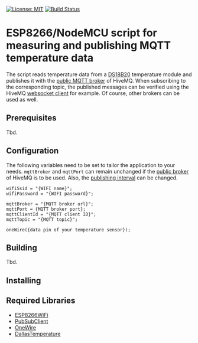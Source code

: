 [![License: MIT](https://img.shields.io/github/license/mashape/apistatus.svg)](https://choosealicense.com/licenses/mit/)
[![Build Status](https://travis-ci.org/pixelstuermer/esp8266-mqtt-temp-publisher.svg?branch=master)](https://travis-ci.org/pixelstuermer/esp8266-mqtt-temp-publisher)

# ESP8266/NodeMCU script for measuring and publishing MQTT temperature data
The script reads temperature data from a [DS18B20](https://create.arduino.cc/projecthub/TheGadgetBoy/ds18b20-digital-temperature-sensor-and-arduino-9cc806) temperature module and publishes it with the [public MQTT broker](http://www.mqtt-dashboard.com) of HiveMQ. When subscribing to the corresponding topic, the published messages can be verified using the HiveMQ [websocket client](http://www.hivemq.com/demos/websocket-client/) for example. Of course, other brokers can be used as well.

## Prerequisites
Tbd.

## Configuration
The following variables need to be set to tailor the application to your needs. `mqttBroker` and `mqttPort` can remain unchanged if the [public broker](http://www.mqtt-dashboard.com) of HiveMQ is to be used. Also, the [publishing interval](https://github.com/pixelstuermer/esp8266-mqtt-temp-publisher/blob/master/mqtt-temp-publisher.ino#L47) can be changed.

    wifiSsid = "{WIFI name}";
    wifiPassword = "{WIFI password}";

    mqttBroker = "{MQTT broker url}";
    mqttPort = {MQTT broker port};
    mqttClientId = "{MQTT client ID}";
    mqttTopic = "{MQTT topic}";

    oneWire({data pin of your temperature sensor});

## Building
Tbd.

## Installing

## Required Libraries
* [ESP8266WiFi](https://github.com/esp8266/Arduino/tree/master/libraries/ESP8266WiFi)
* [PubSubClient](https://github.com/knolleary/pubsubclient)
* [OneWire](https://github.com/PaulStoffregen/OneWire)
* [DallasTemperature](https://github.com/milesburton/Arduino-Temperature-Control-Library)
